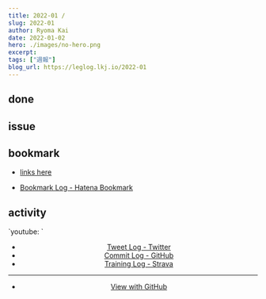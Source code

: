```yaml
---
title: 2022-01 / 
slug: 2022-01
author: Ryoma Kai
date: 2022-01-02
hero: ./images/no-hero.png
excerpt: 
tags: ["週報"]
blog_url: https://leglog.lkj.io/2022-01
---
```


<!--greeting here-->

## done

### 

## issue

### 

## bookmark

- [links here]()


- [Bookmark Log - Hatena Bookmark](https://b.hatena.ne.jp/Ryo_K/bookmark)

## activity

<Tweet tweetLink="" align="center" />
<Instagram instagramId="" />
`youtube: `

- [Tweet Log - Twitter](https://twitter.com/search?q=(from%3Alegnoh)%20until%3A2022-01-02%20since%3A2021-12-27%20-filter%3Areplies&src=typed_query)
- [Commit Log - GitHub](https://github.com/legnoh?tab=overview&from=2021-12-27&to=2022-01-02)
- [Training Log - Strava](https://www.strava.com/athletes/47349424/training/log)

----

- [View with GitHub](https://github.com/legnoh/leglog/blob/master/content/posts/202x/2022/01/index.md)
